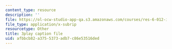 ```yaml
---
content_type: resource
description: ''
file: https://ol-ocw-studio-app-qa.s3.amazonaws.com/courses/res-6-012-introduction-to-probability-spring-2018/afbbcb82a3755373adb7c86e53516ded_JYI5xKlH_MU.vtt
file_type: application/x-subrip
resourcetype: Other
title: 3play caption file
uid: afbbcb82-a375-5373-adb7-c86e53516ded
---
```

